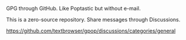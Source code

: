 GPG through GitHub. Like Poptastic but without e-mail.

This is a zero-source repository. Share messages through Discussions.

https://github.com/textbrowser/gpop/discussions/categories/general
